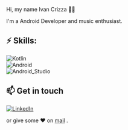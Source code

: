 
Hi, my name Ivan Crizza 👨‍💻

I'm a Android Developer and music enthusiast. 

## ⚡ Skills:

![Kotlin](https://img.shields.io/badge/Kotlin-0095D5?style=for-the-badge&logo=kotlin&logoColor=white&labelColor=101010)</br>
![Android](https://img.shields.io/badge/Android-3DDC84?style=for-the-badge&logo=android&logoColor=white&labelColor=101010)</br>
![Android_Studio](https://img.shields.io/badge/Android_Studio-3DDC84?style=for-the-badge&logo=android-studio&logoColor=white&labelColor=101010)</br>

## 📫 Get in touch
[![LinkedIn](https://img.shields.io/badge/LinkedIn-0077B5?style=for-the-badge&logo=linkedin&logoColor=white)](https://www.linkedin.com/in/ivan-alineri/) 

 or give some ♥ on [mail](mailto:ivancrizza@gmail.com) .

